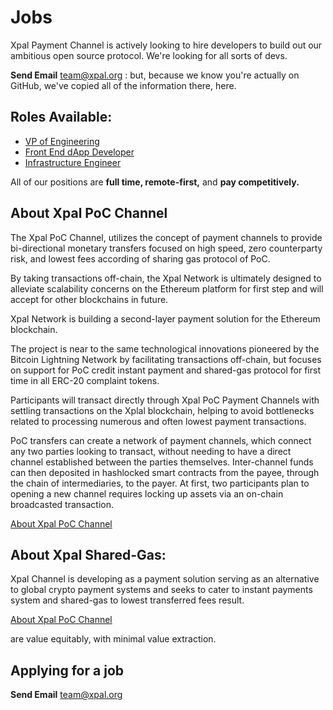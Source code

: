 # Jobs

Xpal Payment Channel is actively looking to hire developers to build out our ambitious open source protocol. We're looking for all sorts of devs.

**Send Email** team@xpal.org : but, because we know you're actually on GitHub, we've copied all of the information there, here.

## Roles Available:

- [VP of Engineering](vp-engineering.md)
- [Front End dApp Developer](front-end-dapp.md)
- [Infrastructure Engineer](inf-engineer.md)

All of our positions are **full time, remote-first,** and **pay competitively.**

## About Xpal PoC Channel
                                    

The Xpal PoC Channel, utilizes the concept of payment channels to provide bi-directional monetary transfers focused on high speed, zero counterparty risk, and lowest fees according of sharing gas protocol of PoC.

By taking transactions off-chain, the Xpal Network is ultimately designed to alleviate scalability concerns on the Ethereum platform for first step and will accept for other blockchains in future. 

Xpal Network is building a second-layer payment solution for the Ethereum blockchain. 

The project is near to the same technological innovations pioneered by the Bitcoin Lightning Network by facilitating transactions off-chain, but focuses on support for PoC credit instant payment and shared-gas protocol for first time in all ERC-20 complaint tokens. 

Participants will transact directly through Xpal PoC Payment Channels with settling transactions on the Xplal blockchain, helping to avoid bottlenecks related to processing numerous and often lowest payment transactions.

PoC transfers can create a network of payment channels, which connect any two parties looking to transact, without needing to have a direct channel established between the parties themselves. Inter-channel funds can then deposited in hashlocked smart contracts from the payee, through the chain of intermediaries, to the payer. At first, two participants plan to opening a new channel requires locking up assets via an on-chain broadcasted transaction.

[About Xpal PoC Channel](http://xpal.org/technology.html#poc)

## About Xpal Shared-Gas:

Xpal Channel is developing as a payment solution serving as an alternative to global crypto payment systems and seeks to cater to instant payments system and shared-gas to lowest transferred fees result.

[About Xpal PoC Channel](http://xpal.org/technology.html#shared-gas)

are value equitably, with minimal value extraction.

## Applying for a job

**Send Email** team@xpal.org 

